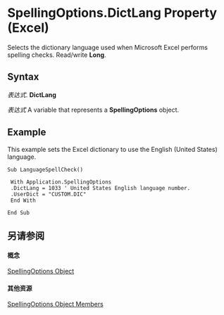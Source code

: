 
# SpellingOptions.DictLang Property (Excel)

Selects the dictionary language used when Microsoft Excel performs spelling checks. Read/write  **Long**.


## Syntax

 _表达式_. **DictLang**

 _表达式_ A variable that represents a **SpellingOptions** object.


## Example

This example sets the Excel dictionary to use the English (United States) language.


```
Sub LanguageSpellCheck() 
 
 With Application.SpellingOptions 
 .DictLang = 1033 ' United States English language number. 
 .UserDict = "CUSTOM.DIC" 
 End With 
 
End Sub
```


## 另请参阅


#### 概念


[SpellingOptions Object](3ba7d0b4-bebb-0cc9-cb50-066d1c19d876.md)
#### 其他资源


[SpellingOptions Object Members](http://msdn.microsoft.com/library/d25612d9-256d-de1b-e89b-0440f37d9caa%28Office.15%29.aspx)